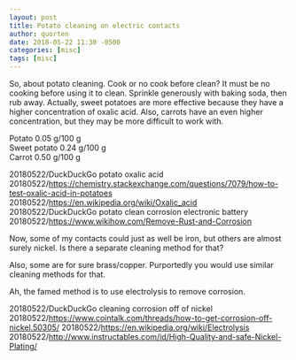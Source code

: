 ```yaml
---
layout: post
title: Potato cleaning on electric contacts
author: quorten
date: 2018-05-22 11:30 -0500
categories: [misc]
tags: [misc]
---
```


So, about potato cleaning.  Cook or no cook before clean?  It must be
no cooking before using it to clean.  Sprinkle generously with baking
soda, then rub away.  Actually, sweet potatoes are more effective
because they have a higher concentration of oxalic acid.  Also,
carrots have an even higher concentration, but they may be more
difficult to work with.

Potato  0.05 g/100 g  
Sweet potato 0.24 g/100 g  
Carrot 0.50 g/100 g

20180522/DuckDuckGo potato oxalic acid  
20180522/https://chemistry.stackexchange.com/questions/7079/how-to-test-oxalic-acid-in-potatoes  
20180522/https://en.wikipedia.org/wiki/Oxalic_acid  
20180522/DuckDuckGo potato clean corrosion electronic battery  
20180522/https://www.wikihow.com/Remove-Rust-and-Corrosion

Now, some of my contacts could just as well be iron, but others
are almost surely nickel.  Is there a separate cleaning method
for that?

Also, some are for sure brass/copper.  Purportedly you would use
similar cleaning methods for that.

Ah, the famed method is to use electrolysis to remove corrosion.

20180522/DuckDuckGo cleaning corrosion off of nickel  
20180522/https://www.cointalk.com/threads/how-to-get-corrosion-off-nickel.50305/
20180522/https://en.wikipedia.org/wiki/Electrolysis  
20180522/http://www.instructables.com/id/High-Quality-and-safe-Nickel-Plating/
